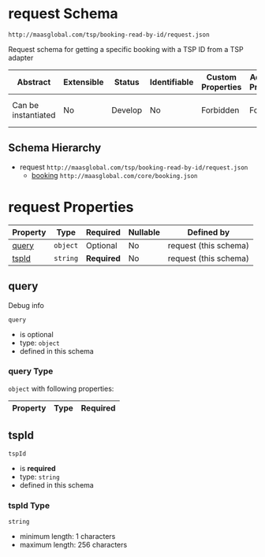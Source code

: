# request Schema

```
http://maasglobal.com/tsp/booking-read-by-id/request.json
```

Request schema for getting a specific booking with a TSP ID from a TSP adapter

| Abstract            | Extensible | Status  | Identifiable | Custom Properties | Additional Properties | Defined In                                          |
| ------------------- | ---------- | ------- | ------------ | ----------------- | --------------------- | --------------------------------------------------- |
| Can be instantiated | No         | Develop | No           | Forbidden         | Forbidden             | [tsp/booking-read-by-id/request.json](request.json) |

## Schema Hierarchy

- request `http://maasglobal.com/tsp/booking-read-by-id/request.json`
  - [booking](../../core/booking.md) `http://maasglobal.com/core/booking.json`

# request Properties

| Property        | Type     | Required     | Nullable | Defined by            |
| --------------- | -------- | ------------ | -------- | --------------------- |
| [query](#query) | `object` | Optional     | No       | request (this schema) |
| [tspId](#tspid) | `string` | **Required** | No       | request (this schema) |

## query

Debug info

`query`

- is optional
- type: `object`
- defined in this schema

### query Type

`object` with following properties:

| Property | Type | Required |
| -------- | ---- | -------- |


## tspId

`tspId`

- is **required**
- type: `string`
- defined in this schema

### tspId Type

`string`

- minimum length: 1 characters
- maximum length: 256 characters
